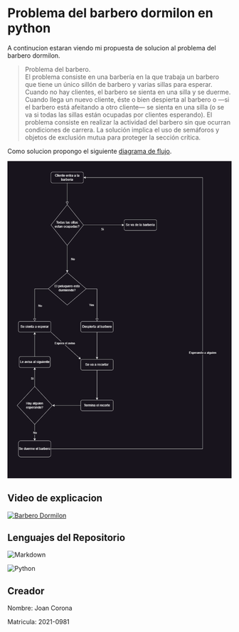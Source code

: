 # Problema del barbero dormilon en python

A continucion estaran viendo mi propuesta de solucion al problema del barbero dormilon.

> Problema del barbero.  
> El problema consiste en una barbería en la que trabaja un barbero que tiene un único sillón de barbero y varias sillas para esperar. Cuando no hay clientes, el barbero se sienta en una silla y se duerme. Cuando llega un nuevo cliente, éste o bien despierta al barbero o —si el barbero está afeitando a otro cliente— se sienta en una silla (o se va si todas las sillas están ocupadas por clientes esperando). El problema consiste en realizar la actividad del barbero sin que ocurran condiciones de carrera. La solución implica el uso de semáforos y objetos de exclusión mutua para proteger la sección crítica. 

[diagrama de flujo]:https://drive.google.com/file/d/1AW3Tvg-mTxPTZ1permPVgUkwKOz2ZowT/view?usp=sharing

Como solucion propongo el siguiente [diagrama de flujo].

![Diagrama](./Diagrama-Problema-barbero.png "Diagrama del problema del barbero")

## Video de explicacion
[![Barbero Dormilon](https://www.atestrategiasysoluciones.com/wp-content/uploads/2020/08/El-v%C3%ADdeo-es-el-rey.jpg)](enlace_klk "Video de explicacion Joan")

## Lenguajes del Repositorio
![Markdown](https://img.shields.io/badge/Markdown-000000?style=for-the-badge&logo=markdown&logoColor=white)

![Python](https://img.shields.io/badge/Python-333?style=for-the-badge&logo=python&logoColor=yellow)

## Creador

Nombre: Joan Corona

Matricula: 2021-0981